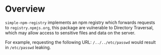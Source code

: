 # Overview

`simple-npm-registry` implements an npm registry which forwards requests to `registry.npmjs.org`, this package are vulnerable to Directory Traversal, which may allow access to sensitive files and data on the server.

For example, requesting the following URL: `/../../etc/passwd` would result in `/etc/passwd` leaking.
